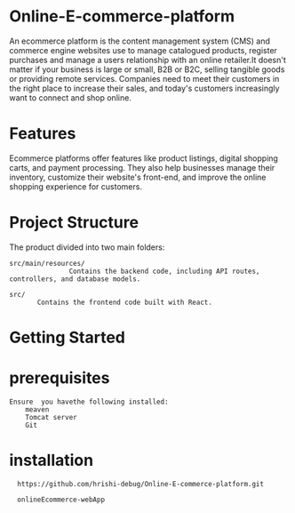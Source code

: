 # Online-E-commerce-platform

An ecommerce platform is the content management system (CMS) and commerce engine websites use to manage catalogued products, register purchases and manage a users relationship with an online retailer.It doesn't matter if your business is large or small, B2B or B2C, selling tangible goods or providing remote services. Companies need to meet their customers in the right place to increase their sales, and today's customers increasingly want to connect and shop online.



# Features


Ecommerce platforms offer features like product listings, digital shopping carts, and payment processing. They also help businesses manage their inventory, customize their website's front-end, and improve the online shopping experience for customers.

# Project Structure
The product divided into two main folders:
    
    src/main/resources/
                   Contains the backend code, including API routes, controllers, and database models.

    src/
           Contains the frontend code built with React.


# Getting Started
 # prerequisites
    Ensure  you havethe following installed:
        meaven
        Tomcat server
        Git

 # installation
   
      https://github.com/hrishi-debug/Online-E-commerce-platform.git
      
      onlineEcommerce-webApp

















